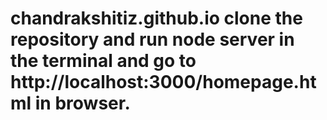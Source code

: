 # chandrakshitiz.github.io clone the repository and run node server in the terminal and go to http://localhost:3000/homepage.html in browser.
